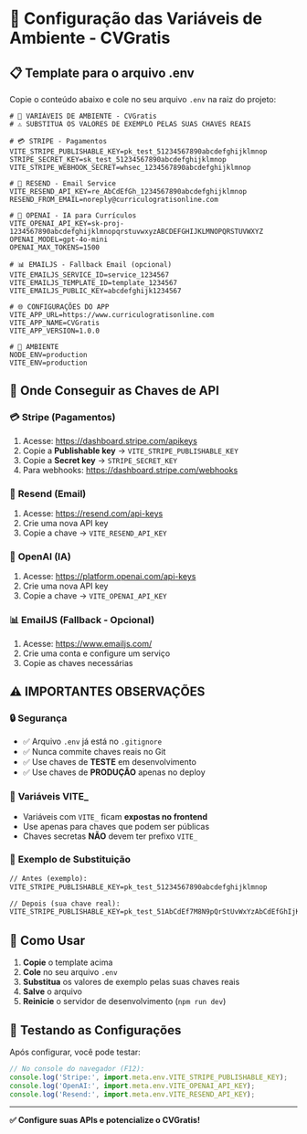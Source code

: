 # 🔐 Configuração das Variáveis de Ambiente - CVGratis

## 📋 Template para o arquivo .env

Copie o conteúdo abaixo e cole no seu arquivo `.env` na raiz do projeto:

```env
# 🔐 VARIÁVEIS DE AMBIENTE - CVGratis
# ⚠️ SUBSTITUA OS VALORES DE EXEMPLO PELAS SUAS CHAVES REAIS

# 💳 STRIPE - Pagamentos
VITE_STRIPE_PUBLISHABLE_KEY=pk_test_51234567890abcdefghijklmnop
STRIPE_SECRET_KEY=sk_test_51234567890abcdefghijklmnop
VITE_STRIPE_WEBHOOK_SECRET=whsec_1234567890abcdefghijklmnop

# 📧 RESEND - Email Service
VITE_RESEND_API_KEY=re_AbCdEfGh_1234567890abcdefghijklmnop
RESEND_FROM_EMAIL=noreply@curriculogratisonline.com

# 🤖 OPENAI - IA para Currículos
VITE_OPENAI_API_KEY=sk-proj-1234567890abcdefghijklmnopqrstuvwxyzABCDEFGHIJKLMNOPQRSTUVWXYZ
OPENAI_MODEL=gpt-4o-mini
OPENAI_MAX_TOKENS=1500

# 📊 EMAILJS - Fallback Email (opcional)
VITE_EMAILJS_SERVICE_ID=service_1234567
VITE_EMAILJS_TEMPLATE_ID=template_1234567
VITE_EMAILJS_PUBLIC_KEY=abcdefghijk1234567

# 🌐 CONFIGURAÇÕES DO APP
VITE_APP_URL=https://www.curriculogratisonline.com
VITE_APP_NAME=CVGratis
VITE_APP_VERSION=1.0.0

# 🔧 AMBIENTE
NODE_ENV=production
VITE_ENV=production
```

## 🔑 Onde Conseguir as Chaves de API

### 💳 **Stripe (Pagamentos)**
1. Acesse: https://dashboard.stripe.com/apikeys
2. Copie a **Publishable key** → `VITE_STRIPE_PUBLISHABLE_KEY`
3. Copie a **Secret key** → `STRIPE_SECRET_KEY`
4. Para webhooks: https://dashboard.stripe.com/webhooks

### 📧 **Resend (Email)**
1. Acesse: https://resend.com/api-keys
2. Crie uma nova API key
3. Copie a chave → `VITE_RESEND_API_KEY`

### 🤖 **OpenAI (IA)**
1. Acesse: https://platform.openai.com/api-keys
2. Crie uma nova API key
3. Copie a chave → `VITE_OPENAI_API_KEY`

### 📊 **EmailJS (Fallback - Opcional)**
1. Acesse: https://www.emailjs.com/
2. Crie uma conta e configure um serviço
3. Copie as chaves necessárias

## ⚠️ **IMPORTANTES OBSERVAÇÕES**

### 🔒 **Segurança**
- ✅ Arquivo `.env` já está no `.gitignore`
- ✅ Nunca commite chaves reais no Git
- ✅ Use chaves de **TESTE** em desenvolvimento
- ✅ Use chaves de **PRODUÇÃO** apenas no deploy

### 🎯 **Variáveis VITE_**
- Variáveis com `VITE_` ficam **expostas no frontend**
- Use apenas para chaves que podem ser públicas
- Chaves secretas **NÃO** devem ter prefixo `VITE_`

### 📝 **Exemplo de Substituição**

```diff
// Antes (exemplo):
VITE_STRIPE_PUBLISHABLE_KEY=pk_test_51234567890abcdefghijklmnop

// Depois (sua chave real):
VITE_STRIPE_PUBLISHABLE_KEY=pk_test_51AbCdEf7M8N9pQrStUvWxYzAbCdEfGhIjKlMnOpQrStUvWxYz123456789
```

## 🚀 **Como Usar**

1. **Copie** o template acima
2. **Cole** no seu arquivo `.env`
3. **Substitua** os valores de exemplo pelas suas chaves reais
4. **Salve** o arquivo
5. **Reinicie** o servidor de desenvolvimento (`npm run dev`)

## 🔧 **Testando as Configurações**

Após configurar, você pode testar:

```javascript
// No console do navegador (F12):
console.log('Stripe:', import.meta.env.VITE_STRIPE_PUBLISHABLE_KEY);
console.log('OpenAI:', import.meta.env.VITE_OPENAI_API_KEY);
console.log('Resend:', import.meta.env.VITE_RESEND_API_KEY);
```

---

**✅ Configure suas APIs e potencialize o CVGratis!** 